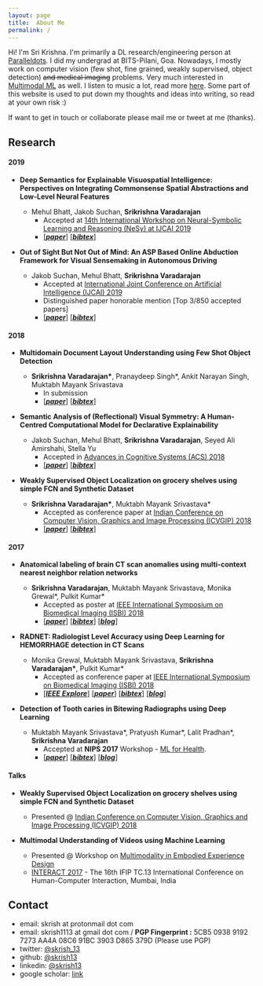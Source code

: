 ```yaml
---
layout: page
title:  About Me
permalink: /
---
```


Hi! I'm Sri Krishna. I'm primarily a DL research/engineering person at [Paralleldots](https://www.paralleldots.xyz). I did my undergrad at BITS-Pilani, Goa. Nowadays, I mostly work on computer vision (few shot, fine grained, weakly supervised, object detection) ~~and medical imaging~~ problems. Very much interested in [Multimodal ML](https://arxiv.org/abs/1705.09406) as well. I listen to music a lot, read more [here](/music/). Some part of this website is used to put down my thoughts and ideas into writing, so read at your own risk :)

If want to get in touch or collaborate please mail me or tweet at me (thanks).

## Research

#### 2019

- **Deep Semantics for Explainable Visuospatial Intelligence: Perspectives on Integrating Commonsense Spatial Abstractions and Low-Level Neural Features**
  - Mehul Bhatt, Jakob Suchan, **Srikrishna Varadarajan**
    - Accepted at [14th International Workshop on Neural-Symbolic Learning and Reasoning (NeSy) at IJCAI 2019](https://sites.google.com/view/nesy19/)
    - [[**_paper_**]](https://www.researchgate.net/publication/333480472_Deep_Semantics_for_Explainable_Visuospatial_Intelligence_Perspectives_on_Integrating_Commonsense_Spatial_Abstractions_and_Low-Level_Neural_Features) [[**_bibtex_**]](coming.soon)

- **Out of Sight But Not Out of Mind: An ASP Based Online Abduction Framework for Visual Sensemaking in Autonomous Driving**
  - Jakob Suchan, Mehul Bhatt, **Srikrishna Varadarajan**
    - Accepted at [International Joint Conference on Artificial Intelligence (IJCAI) 2019](https://www.ijcai19.org/)
    - Distinguished paper honorable mention [Top 3/850 accepted papers]
    - [[**_paper_**]](https://www.researchgate.net/publication/333521132_Out_of_Sight_But_Not_Out_of_Mind_An_Answer_Set_Programming_Based_Online_Abduction_Framework_for_Visual_Sensemaking_in_Autonomous_Driving) [[**_bibtex_**]](coming.soon)

#### 2018

- **Multidomain Document Layout Understanding using Few Shot Object Detection**
  - **Srikrishna Varadarajan\***, Pranaydeep Singh*, Ankit Narayan Singh, Muktabh Mayank Srivastava
    - In submission
    - [[**_paper_**]](https://arxiv.org/abs/1808.07330) [[**_bibtex_**]](http://dblp.org/rec/bibtex/journals/corr/abs-1808-07330)

- **Semantic Analysis of (Reflectional) Visual Symmetry: A Human-Centred Computational Model for Declarative Explainability**
  - Jakob Suchan, Mehul Bhatt, **Srikrishna Varadarajan**, Seyed Ali Amirshahi, Stella Yu
    - Accepted in [Advances in Cognitive Systems (ACS) 2018](http://www.cogsys.org/abstracts/abstract-6-6)
    - [[**_paper_**]](https://arxiv.org/abs/1806.07376) [[**_bibtex_**]](http://dblp.org/rec/bibtex/journals/corr/abs-1806-07376) 

- **Weakly Supervised Object Localization on grocery shelves using simple FCN and Synthetic Dataset**
  - **Srikrishna Varadarajan\***, Muktabh Mayank Srivastava\*
    - Accepted as conference paper at [Indian Conference on Computer Vision, Graphics and Image Processing (ICVGIP) 2018](https://cvit.iiit.ac.in/icvgip18/)
    - [[**_paper_**]](https://arxiv.org/abs/1803.06813) [[**_bibtex_**]](http://dblp.org/rec/bibtex/journals/corr/abs-1803-06813)

#### 2017

- **Anatomical labeling of brain CT scan anomalies using multi-context nearest neighbor relation networks**
  - **Srikrishna Varadarajan**, Muktabh Mayank Srivastava, Monika Grewal\*, Pulkit Kumar\*
    - Accepted as poster at [IEEE International Symposium on Biomedical Imaging (ISBI) 2018](http://biomedicalimaging.org/2018/)
    - [[**_paper_**]](https://arxiv.org/abs/1710.09180) [[**_bibtex_**]](http://dblp.org/rec/bibtex/journals/corr/abs-1710-09180) [[**_blog_**]](https://paralleldots.xyz/Anatomical-labeling-of-brain-CT-scan-anomalies-using-multi-context-nearest-neighbor-relation-networks)

- **RADNET: Radiologist Level Accuracy using Deep Learning for HEMORRHAGE detection in CT Scans**
  - Monika Grewal, Muktabh Mayank Srivastava, **Srikrishna Varadarajan\***, Pulkit Kumar\*
    - Accepted as conference paper at [IEEE International Symposium on Biomedical Imaging (ISBI) 2018](http://biomedicalimaging.org/2018/)
    - [[**_IEEE Explore_**]](https://ieeexplore.ieee.org/document/8363574/) [[**_paper_**]](https://arxiv.org/abs/1710.04934) [[**_bibtex_**]](http://dblp.org/rec/bibtex/conf/isbi/GrewalSKV18) [[**_blog_**]](http://blog.paralleldots.com/technology/deep-learning/ai-matches-the-accuracy-of-trained-radiologists-for-identifying-brain-hemorrhage-in-a-head-to-head-test/)

- **Detection of Tooth caries in Bitewing Radiographs using Deep Learning**
  - Muktabh Mayank Srivastava\*, Pratyush Kumar\*, Lalit Pradhan\*, **Srikrishna Varadarajan**
    - Accepted at **NIPS 2017** Workshop - [ML for Health](https://ml4health.github.io/2017/).
    - [[**_paper_**]](https://arxiv.org/abs/1711.07312) [[**_bibtex_**]](http://dblp.org/rec/bibtex/journals/corr/abs-1711-07312) [[**_blog_**]](dentistry.ai)

#### Talks

- **Weakly Supervised Object Localization on grocery shelves using simple FCN and Synthetic Dataset**
  - Presented @ [Indian Conference on Computer Vision, Graphics and Image Processing (ICVGIP) 2018](https://cvit.iiit.ac.in/icvgip18/)

- **Multimodal Understanding of Videos using Machine Learning**
  - Presented @ Workshop on [Multimodality in Embodied Experience Design](http://hcc.uni-bremen.de/codesign2017/workshops/mumbai/)
  - [INTERACT 2017](https://interact2017.org/) - The 16th IFIP TC.13 International Conference on Human-Computer Interaction, Mumbai, India

## Contact

- email: skrish at protonmail dot com
- email: skrish1113 at gmail dot com / **PGP Fingerprint :** 5CB5 0938 9192 7273 AA4A 08C6 91BC 3903 D865 379D  (Please use PGP)
- twitter: [@skrish_13](https://twitter.com/skrish_13)
- github: [@skrish13](https://github.com/skrish13)
- linkedin: [@skrish13](https://in.linkedin.com/in/skrish13)
- google scholar: [link](https://scholar.google.co.in/citations?user=n1Rvx6kAAAAJ&hl=en)

